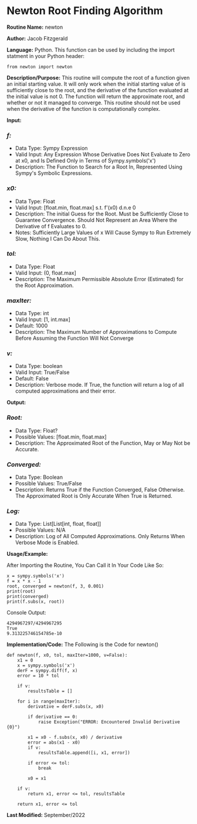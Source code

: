 # Newton Root Finding Algorithm

**Routine Name:** newton

**Author:** Jacob Fitzgerald

**Language:** Python. This function can be used by including the import statment in your Python header:
```
from newton import newton
```

**Description/Purpose:** This routine will compute the root of a function given an initial starting value. It will only work when the initial starting value of is sufficiently close to the root, and the derivative of the function evaluated at the initial value is not 0. The function will return the approximate root, and whether or not it managed to converge. This routine should not be used when the derivative of the function is computationally complex.  

**Input:**
### *f:* 
  * Data Type: Sympy Expression
  * Valid Input: Any Expression Whose Derivative Does Not Evaluate to Zero at x0, and Is Defined Only in Terms of Sympy.symbols('x')
  * Description: The Function to Search for a Root In, Represented Using Sympy's Symbolic Expressions. 

### *x0:*
  * Data Type: Float
  * Valid Input: [float.min, float.max] s.t. f'(x0) d.n.e 0
  * Description: The initial Guess for the Root. Must be Sufficiently Close to Guarantee Convergence. Should Not Represent an Area Where the Derivative of f Evaluates to 0.
  * Notes: Sufficiently Large Values of x Will Cause Sympy to Run Extremely Slow, Nothing I Can Do About This. 

### *tol:*
  * Data Type: Float
  * Valid Input: (0, float.max]
  * Description: The Maximum Permissible Absolute Error (Estimated) for the Root Approximation.

### *maxIter:*
  * Data Type: int
  * Valid Input: [1, int.max]
  * Default: 1000
  * Description: The Maximum Number of Approximations to Compute Before Assuming the Function Will Not Converge

### *v:*
  * Data Type: boolean
  * Valid Input: True/False
  * Default: False
  * Description: Verbose mode. If True, the function will return a log of all computed approximations and their error.

**Output:** 
### *Root:*
  * Data Type: Float?
  * Possible Values: [float.min, float.max]
  * Description: The Approximated Root of the Function, May or May Not be Accurate.

### *Converged:*
  * Data Type: Boolean
  * Possible Values: True/False
  * Description: Returns True if the Function Converged, False Otherwise. The Approximated Root is Only Accurate When True is Returned.

### *Log:*
  * Data Type: List[List[int, float, float]]
  * Possible Values: N/A
  * Description: Log of All Computed Approximations. Only Returns When Verbose Mode is Enabled. 

**Usage/Example:**

After Importing the Routine, You Can Call it In Your Code Like So:

```
x = sympy.symbols('x')
f = x * x - 1
root, converged = newton(f, 3, 0.001)
print(root)
print(converged)
print(f.subs(x, root))
```

Console Output:
```
4294967297/4294967295
True
9.313225746154785e-10
```

**Implementation/Code:** The Following is the Code for newton()
```
def newton(f, x0, tol, maxIter=1000, v=False):
    x1 = 0
    x = sympy.symbols('x')
    derF = sympy.diff(f, x)
    error = 10 * tol

    if v:
        resultsTable = []

    for i in range(maxIter):
        derivative = derF.subs(x, x0)

        if derivative == 0:
            raise Exception("ERROR: Encountered Invalid Derivative {0}")

        x1 = x0 - f.subs(x, x0) / derivative
        error = abs(x1 - x0)
        if v:
            resultsTable.append([i, x1, error])

        if error <= tol:
            break

        x0 = x1

    if v:
        return x1, error <= tol, resultsTable

    return x1, error <= tol

```
**Last Modified:** September/2022